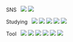 
SNS &nbsp; 
 <img src="https://img.shields.io/badge/discord-5865F2?style=flat-square&logo=discord&logoColor=black"/>
  <img src="https://img.shields.io/badge/naver-03C75A?style=flat-square&logo=naver&logoColor=whitek\"/>
&nbsp; 


 
Studying &nbsp; 
<img src="https://img.shields.io/badge/Java-007396?style=flat-square&logo=OpenJDK&logoColor=white"/>
<img src="https://img.shields.io/badge/springboot-6DB33F?style=flat-square&logo=springboot&logoColor=white"/>
<img src="https://img.shields.io/badge/springsecurity-6DB33F?style=flat-square&logo=springsecurity&logoColor=white"/>
<img src="https://img.shields.io/badge/mysql-4479A1?style=flat-square&logo=mysql&logoColor=white"/>
<img src="https://img.shields.io/badge/javascript-F7DF1E?style=flat-square&logo=javascript&logoColor=white"/>
&nbsp; 

Tool &nbsp; 
<img src="https://img.shields.io/badge/intellij-000000?style=flat-square&logo=intellijidea&logoColor=white"/>
<img src="https://img.shields.io/badge/eclipseide-2C2255?style=flat-square&logo=eclipseide&logoColor=white"/>
<img src="https://img.shields.io/badge/slack-4A154B?style=flat-square&logo=slack&logoColor=white"/>
<img src="https://img.shields.io/badge/redis-DC382D?style=flat-square&logo=redis&logoColor=white"/>
<img src="https://img.shields.io/badge/mariadb-003545?style=flat-square&logo=mariadb&logoColor=black"/>
<img src="https://img.shields.io/badge/docker-2496ED?style=flat-square&logo=docker&logoColor=black"/>

